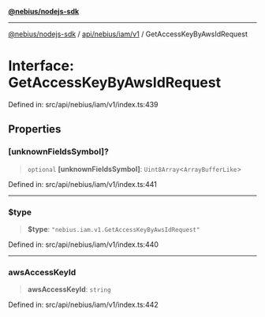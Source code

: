 [**@nebius/nodejs-sdk**](../../../../../README.md)

***

[@nebius/nodejs-sdk](../../../../../README.md) / [api/nebius/iam/v1](../README.md) / GetAccessKeyByAwsIdRequest

# Interface: GetAccessKeyByAwsIdRequest

Defined in: src/api/nebius/iam/v1/index.ts:439

## Properties

### \[unknownFieldsSymbol\]?

> `optional` **\[unknownFieldsSymbol\]**: `Uint8Array`\<`ArrayBufferLike`\>

Defined in: src/api/nebius/iam/v1/index.ts:441

***

### $type

> **$type**: `"nebius.iam.v1.GetAccessKeyByAwsIdRequest"`

Defined in: src/api/nebius/iam/v1/index.ts:440

***

### awsAccessKeyId

> **awsAccessKeyId**: `string`

Defined in: src/api/nebius/iam/v1/index.ts:442
